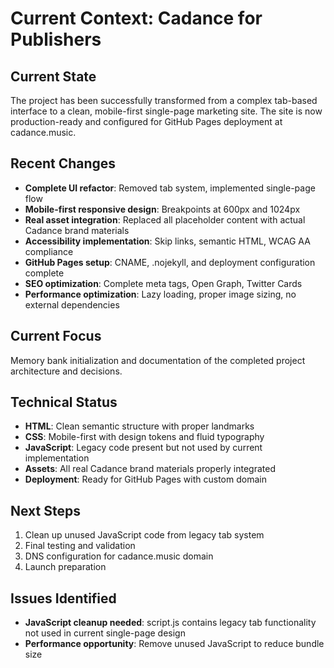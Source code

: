 # Current Context: Cadance for Publishers

## Current State
The project has been successfully transformed from a complex tab-based interface to a clean, mobile-first single-page marketing site. The site is now production-ready and configured for GitHub Pages deployment at cadance.music.

## Recent Changes
- **Complete UI refactor**: Removed tab system, implemented single-page flow
- **Mobile-first responsive design**: Breakpoints at 600px and 1024px
- **Real asset integration**: Replaced all placeholder content with actual Cadance brand materials
- **Accessibility implementation**: Skip links, semantic HTML, WCAG AA compliance
- **GitHub Pages setup**: CNAME, .nojekyll, and deployment configuration complete
- **SEO optimization**: Complete meta tags, Open Graph, Twitter Cards
- **Performance optimization**: Lazy loading, proper image sizing, no external dependencies

## Current Focus
Memory bank initialization and documentation of the completed project architecture and decisions.

## Technical Status
- **HTML**: Clean semantic structure with proper landmarks
- **CSS**: Mobile-first with design tokens and fluid typography
- **JavaScript**: Legacy code present but not used by current implementation
- **Assets**: All real Cadance brand materials properly integrated
- **Deployment**: Ready for GitHub Pages with custom domain

## Next Steps
1. Clean up unused JavaScript code from legacy tab system
2. Final testing and validation
3. DNS configuration for cadance.music domain
4. Launch preparation

## Issues Identified
- **JavaScript cleanup needed**: script.js contains legacy tab functionality not used in current single-page design
- **Performance opportunity**: Remove unused JavaScript to reduce bundle size